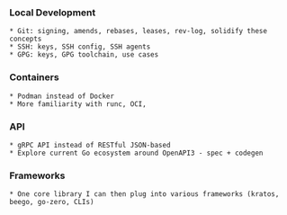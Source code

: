 ### Local Development
    * Git: signing, amends, rebases, leases, rev-log, solidify these concepts
    * SSH: keys, SSH config, SSH agents
    * GPG: keys, GPG toolchain, use cases

### Containers
    * Podman instead of Docker
    * More familiarity with runc, OCI, 

### API
    * gRPC API instead of RESTful JSON-based
    * Explore current Go ecosystem around OpenAPI3 - spec + codegen

### Frameworks
    * One core library I can then plug into various frameworks (kratos, beego, go-zero, CLIs)